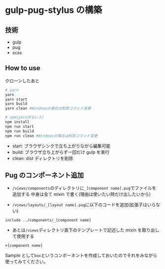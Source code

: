 # gulp-pug-stylus の構築

## 技術

- gulp
- pug
- scss

## How to use

クローンしたあと

```bash
# yarn
yarn
yarn start
yarn build
yarn clean #Windowsの場合は削除コマンド変更

# npm(yarnがない人)
npm install
npm run start
npm run build
npm run clean #Windowsの場合は削除コマンド変更
```

- start: ブラウザシンクで立ち上がりながら編集可能
- build: ブラウザ立ち上がらず一回だけ gulp を実行
- clean: dist ディレクトリを削除

## Pug のコンポーネント追加

- `/views/components`のディレクトリに`_[component name].pug`でファイルを追加する
  中身は全て mixin で書く(理由は使いたい時だけ出したいから)

- `/views/layouts/_[layout name].pug`に以下のコードを追加(拡張子はいらない)

```pug
include ../components/_[component name]
```

- あとは`/views`ディレクトリ直下のテンプレートで記述した mixin を取り出して使用する

```pug
+[component name]
```

Sample として`box`というコンポーネントを作成しておいたのでそれをみながら使ってみてください。

